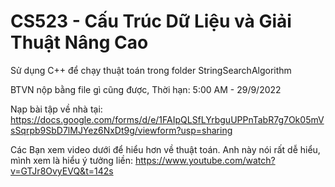 # CS523 - Cấu Trúc Dữ Liệu và Giải Thuật Nâng Cao
Sử dụng C++ để chạy thuật toán trong folder StringSearchAlgorithm

BTVN nộp bằng file gì cũng được, Thời hạn: 5:00 AM  - 29/9/2022

Nạp bài tập về nhà tại: https://docs.google.com/forms/d/e/1FAIpQLSfLYrbguUPPnTabR7g7Ok05mVsSqrpb9SbD7lMJYez6NxDt9g/viewform?usp=sharing

Các Bạn xem video dưới để hiểu hơn về thuật toán. Anh này nói rất dễ hiểu, mình xem là hiểu ý tưởng liền:
https://www.youtube.com/watch?v=GTJr8OvyEVQ&t=142s
